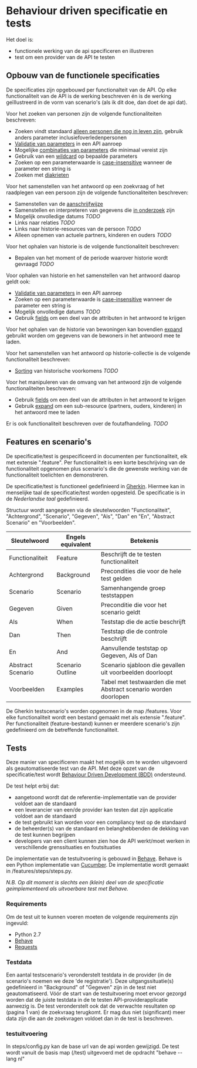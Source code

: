 # Behaviour driven specificatie en tests
Het doel is:
- functionele werking van de api specificeren en illustreren
- test om een provider van de API te testen

## Opbouw van de functionele specificaties
De specificaties zijn opgebouwd per functionalteit van de API. Op elke functionaliteit van de API is de werking beschreven én is de werking geïllustreerd in de vorm van scenario's (als ik dit doe, dan doet de api dat).

Voor het zoeken van personen zijn de volgende functionaliteiten beschreven:
- Zoeken vindt standaard [alleen personen die nog in leven zijn](https://github.com/VNG-Realisatie/Bevragingen-ingeschreven-personen/blob/master/features/overleden_personen.feature), gebruik anders parameter inclusiefoverledenpersonen
- [Validatie van parameters](https://github.com/VNG-Realisatie/Bevragingen-ingeschreven-personen/blob/master/features/parametervalidatie.feature) in een API aanroep
- Mogelijke [combinaties van parameters](https://github.com/VNG-Realisatie/Bevragingen-ingeschreven-personen/blob/master/features/parametercombinaties.feature) die minimaal vereist zijn
- Gebruik van een [wildcard](https://github.com/VNG-Realisatie/Bevragingen-ingeschreven-personen/blob/master/features/wildcard.feature) op bepaalde parameters
- Zoeken op een parameterwaarde is [case-insensitive](https://github.com/VNG-Realisatie/Bevragingen-ingeschreven-personen/blob/master/features/case_insensitive.feature) wanneer de parameter een string is
- Zoeken met [diakrieten](https://github.com/VNG-Realisatie/Bevragingen-ingeschreven-personen/blob/master/features/diakrieten_in_parameter.feature)

Voor het samenstellen van het antwoord op een zoekvraag of het raadplegen van een persoon zijn de volgende functionaliteiten beschreven:
- Samenstellen van de [aanschrijfwijze](https://github.com/VNG-Realisatie/Bevragingen-ingeschreven-personen/blob/master/features/aanschrijfwijze.feature)
- Samenstellen en interpreteren van gegevens die [in onderzoek](https://github.com/VNG-Realisatie/Bevragingen-ingeschreven-personen/blob/master/features/in_onderzoek.feature) zijn
- Mogelijk onvolledige datums *TODO*
- Links naar relaties *TODO*
- Links naar historie-resources van de persoon *TODO*
- Alleen opnemen van actuele partners, kinderen en ouders *TODO*

Voor het ophalen van historie is de volgende functionaliteit beschreven:
- Bepalen van het moment of de periode waarover historie wordt gevraagd *TODO*

Voor ophalen van historie en het samenstellen van het antwoord daarop geldt ook:
- [Validatie van parameters](https://github.com/VNG-Realisatie/Bevragingen-ingeschreven-personen/blob/master/features/parametervalidatie.feature) in een API aanroep
- Zoeken op een parameterwaarde is [case-insensitive](https://github.com/VNG-Realisatie/Bevragingen-ingeschreven-personen/blob/master/features/case_insensitive.feature) wanneer de parameter een string is
- Mogelijk onvolledige datums *TODO*
- Gebruik [fields](https://github.com/VNG-Realisatie/Bevragingen-ingeschreven-personen/blob/master/features/fields.feature) om een deel van de attributen in het antwoord te krijgen

Voor het ophalen van de historie van bewoningen kan bovendien [expand](https://github.com/VNG-Realisatie/Bevragingen-ingeschreven-personen/blob/master/features/expand.feature) gebruikt worden om gegevens van de bewoners in het antwoord mee te laden.

Voor het samenstellen van het antwoord op historie-collectie is de volgende functionaliteit beschreven:
- [Sorting](https://github.com/VNG-Realisatie/Bevragingen-ingeschreven-personen/blob/master/features/historie_sorteren.feature) van historische voorkomens *TODO*

 Voor het manipuleren van de omvang van het antwoord zijn de volgende functionaliteiten beschreven:
 - Gebruik [fields](https://github.com/VNG-Realisatie/Bevragingen-ingeschreven-personen/blob/master/features/fields.feature) om een deel van de attributen in het antwoord te krijgen
 - Gebruik [expand](https://github.com/VNG-Realisatie/Bevragingen-ingeschreven-personen/blob/master/features/expand.feature) om een sub-resource (partners, ouders, kinderen) in het antwoord mee te laden

 Er is ook functionaliteit beschreven over de foutafhandeling. *TODO*

## Features en scenario's
De specificatie/test is gespecificeerd in documenten per functionaliteit, elk met extensie ".feature". Per functionaliteit is een korte beschrijving van de functionaliteit opgenomen plus scenario's die de gewenste werking van de functionaliteit toelichten en demonstreren.

De specificatie/test is functioneel gedefinieerd in [Gherkin](https://docs.cucumber.io/gherkin/reference/). Hiermee kan in menselijke taal de specificatie/test worden opgesteld.
De specificatie is in de *Nederlandse taal* gedefinieerd.

Structuur wordt aangegeven via de sleutelwoorden "Functionaliteit", "Achtergrond", "Scenario", "Gegeven", "Als", "Dan" en "En", "Abstract Scenario" en "Voorbeelden".

| Sleutelwoord      | Engels equivalent | Betekenis                                   |
| ----------------- | ----------------- | ------------------------------------------- |
| Functionaliteit   | Feature           | Beschrijft de te testen functionaliteit     |
| Achtergrond       | Background        | Precondities die voor de hele test gelden   |
| Scenario          | Scenario          | Samenhangende groep teststappen             |
| Gegeven           | Given             | Preconditie die voor het scenario geldt     |
| Als               | When              | Teststap die de actie beschrijft            |
| Dan               | Then              | Teststap die de controle beschrijft         |
| En                | And               | Aanvullende teststap op Gegeven, Als of Dan |
| Abstract Scenario | Scenario Outline  | Scenario sjabloon die gevallen uit voorbeelden doorloopt |
| Voorbeelden       | Examples          | Tabel met testwaarden die met Abstract scenario worden doorlopen |

De Gherkin testscenario's worden opgenomen in de map /features. Voor elke functionaliteit wordt een bestand gemaakt met als extensie ".feature". Per functionaliteit (feature-bestand) kunnen er meerdere scenario's zijn gedefinieerd om de betreffende functionaliteit.

## Tests
Deze manier van specificeren maakt het mogelijk om te worden uitgevoerd als geautomatiseerde test van de API. Met deze opzet van de specificatie/test wordt [Behaviour Driven Development (BDD)](https://docs.cucumber.io/bdd) ondersteund.

De test helpt erbij dat:
* aangetoond wordt dat de referentie-implementatie van de provider voldoet aan de standaard
* een leverancier van een/de provider kan testen dat zijn applicatie voldoet aan de standaard
* de test gebruikt kan worden voor een compliancy test op de standaard
* de beheerder(s) van de standaard en belanghebbenden de dekking van de test kunnen begrijpen
* developers van een client kunnen zien hoe de API werkt/moet werken in verschillende grenssituaties en foutsituaties

De implementatie van de testuitvoering is gebouwd in [Behave](https://behave.readthedocs.io/en/latest/). Behave is een Python implementatie van [Cucumber](https://cucumber.io). De implementatie wordt gemaakt in /features/steps/steps.py.

*N.B. Op dit moment is slechts een (klein) deel van de specificatie geimplementeerd als uitvoerbare test met Behave.*

### Requirements
Om de test uit te kunnen voeren moeten de volgende requirements zijn ingevuld:
* Python 2.7
* [Behave](https://behave.readthedocs.io/en/latest/install.html)
* [Requests](http://docs.python-requests.org/en/v1.0.0/user/install/)

### Testdata
Een aantal testscenario's veronderstelt testdata in de provider (in de scenario's noemen we deze 'de registratie').
Deze uitgangssituatie(s) gedefinieerd in "Background" of "Gegeven" zijn in de test niet geautomatiseerd. Vóór de start van de testuitvoering moet ervoor gezorgd worden dat de juiste testdata in de te testen API-providerapplicatie aanwezig is.
De test veronderstelt ook dat de verwachte resultaten op (pagina 1 van) de zoekvraag terugkomt. Er mag dus niet (significant) meer data zijn die aan de zoekvragen voldoet dan in de test is beschreven.

### testuitvoering
In steps/config.py kan de base url van de api worden gewijzigd.
De test wordt vanuit de basis map (/test) uitgevoerd met de opdracht "behave --lang nl"
